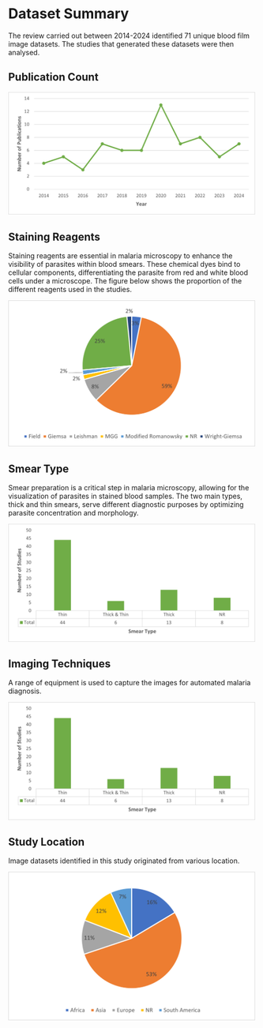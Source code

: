 # Dataset Summary
The review carried out between 2014-2024 identified 71 unique blood film image datasets. The studies that generated these datasets were then analysed.


## Publication Count
<img src="./Images/publication count.png" alt="Alt text" width="500">

## Staining Reagents
Staining reagents are essential in malaria microscopy to enhance the visibility of parasites within blood smears. 
These chemical dyes bind to cellular components, differentiating the parasite from red and white blood cells under a microscope. 
The figure below shows the proportion of the different reagents used in the studies.

<img src="Images/stain type white.png" alt="Alt text" width="500">


## Smear Type
Smear preparation is a critical step in malaria microscopy, allowing for the visualization of parasites in stained blood samples. 
The two main types, thick and thin smears, serve different diagnostic purposes by optimizing parasite concentration and morphology. 

<img src="Images/smear type white.png" alt="Alt text" width="500">

## Imaging Techniques
A range of equipment is used to capture the images for automated malaria diagnosis. 

<img src="Images/smear type white.png" alt="Alt text" width="500">

## Study Location
Image datasets identified in this study originated from various location.

<img src="Images/continent white.png" alt="Alt text" width="500">
